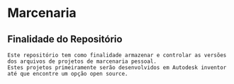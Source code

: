 # Marcenaria

## Finalidade do Repositório
    Este repositório tem como finalidade armazenar e controlar as versões dos arquivos de projetos de marcenaria pessoal. 
    Estes projetos primeiramente serão desenvolvidos em Autodesk inventor até que encontre um opção open source.
